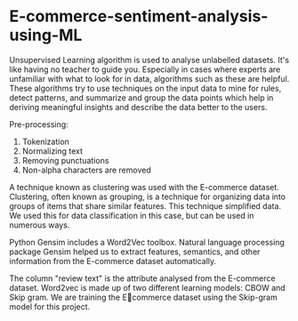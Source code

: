 # E-commerce-sentiment-analysis-using-ML

Unsupervised Learning algorithm is used to analyse unlabelled datasets. It's like having no teacher to guide you. Especially in cases where experts are unfamiliar with what to look for in 
data, algorithms such as these are helpful. These algorithms try to use techniques on the input data to mine for rules, detect patterns, and summarize and group the data points which help 
in deriving meaningful insights and describe the data better to the users.

Pre-processing:
1. Tokenization
2. Normalizing text
3. Removing punctuations
4. Non-alpha characters are removed

A technique known as clustering was used with the E-commerce dataset. Clustering, often known as grouping, is a technique for organizing data into groups of items that share similar features. This technique simplified data. We used this 
for data classification in this case, but can be used in numerous ways.

Python Gensim includes a Word2Vec toolbox. Natural language processing package Gensim helped us to extract features, semantics, and other information from the E-commerce dataset 
automatically.

The column "review text" is the attribute analysed from the E-commerce dataset. Word2vec is made up of two different learning models: CBOW and Skip gram. We are training the Ecommerce dataset using the Skip-gram model for this project. 
